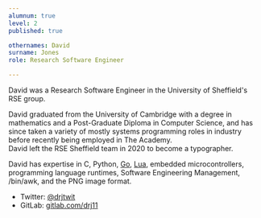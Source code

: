 ```yaml
---
alumnum: true
level: 2
published: true

othernames: David
surname: Jones
role: Research Software Engineer

---
```


David was a Research Software Engineer in the University of Sheffield's RSE group.

David graduated from the University of Cambridge with a degree in mathematics and a Post-Graduate Diploma in Computer Science, 
and has since taken a variety of mostly systems programming roles in industry before recently being employed in The Academy.  
David left the RSE Sheffield team in 2020 to become a typographer.

David has expertise in
C, Python, [Go](https://golang.org/), [Lua](https://www.lua.org/),
embedded microcontrollers,
programming language runtimes, Software Engineering Management,
/bin/awk, and the PNG image format.

- Twitter: [@drjtwit](https://twitter.com/drjtwit)
- GitLab: [gitlab.com/drj11](https://gitlab.com/drj11)
